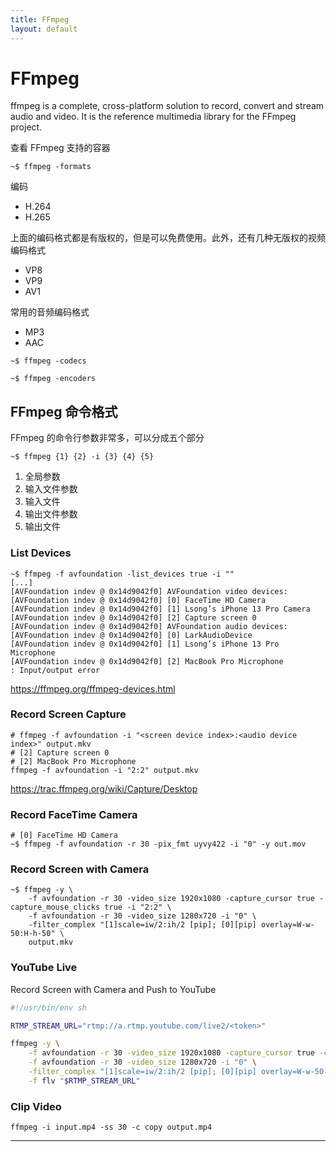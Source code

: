 ```yaml
---
title: FFmpeg
layout: default
---
```


# FFmpeg

ffmpeg is a complete, cross-platform solution to record, convert and stream audio and video. It is the reference multimedia library for the FFmpeg project.

查看 FFmpeg 支持的容器

```shell
~$ ffmpeg -formats
```

编码

- H.264
- H.265

上面的编码格式都是有版权的，但是可以免费使用。此外，还有几种无版权的视频编码格式

- VP8
- VP9
- AV1

常用的音频编码格式

- MP3
- AAC

```shell
~$ ffmpeg -codecs
```

```shell
~$ ffmpeg -encoders
```

## FFmpeg 命令格式

FFmpeg 的命令行参数非常多，可以分成五个部分

```shell
~$ ffmpeg {1} {2} -i {3} {4} {5}
```

1. 全局参数
2. 输入文件参数
3. 输入文件
4. 输出文件参数
5. 输出文件

### List Devices

```shell
~$ ffmpeg -f avfoundation -list_devices true -i ""
[...]
[AVFoundation indev @ 0x14d9042f0] AVFoundation video devices:
[AVFoundation indev @ 0x14d9042f0] [0] FaceTime HD Camera
[AVFoundation indev @ 0x14d9042f0] [1] Lsong’s iPhone 13 Pro Camera
[AVFoundation indev @ 0x14d9042f0] [2] Capture screen 0
[AVFoundation indev @ 0x14d9042f0] AVFoundation audio devices:
[AVFoundation indev @ 0x14d9042f0] [0] LarkAudioDevice
[AVFoundation indev @ 0x14d9042f0] [1] Lsong’s iPhone 13 Pro Microphone
[AVFoundation indev @ 0x14d9042f0] [2] MacBook Pro Microphone
: Input/output error
```

https://ffmpeg.org/ffmpeg-devices.html

### Record Screen Capture

```shell
# ffmpeg -f avfoundation -i "<screen device index>:<audio device index>" output.mkv
# [2] Capture screen 0
# [2] MacBook Pro Microphone
ffmpeg -f avfoundation -i "2:2" output.mkv
```
https://trac.ffmpeg.org/wiki/Capture/Desktop

### Record FaceTime Camera

```shell
# [0] FaceTime HD Camera
~$ ffmpeg -f avfoundation -r 30 -pix_fmt uyvy422 -i "0" -y out.mov
```

### Record Screen with Camera

```shell
~$ ffmpeg -y \
	-f avfoundation -r 30 -video_size 1920x1080 -capture_cursor true -capture_mouse_clicks true -i "2:2" \
	-f avfoundation -r 30 -video_size 1280x720 -i "0" \
	-filter_complex "[1]scale=iw/2:ih/2 [pip]; [0][pip] overlay=W-w-50:H-h-50" \
	output.mkv
```

### YouTube Live

Record Screen with Camera and Push to YouTube

```bash
#!/usr/bin/env sh

RTMP_STREAM_URL="rtmp://a.rtmp.youtube.com/live2/<token>"

ffmpeg -y \
	-f avfoundation -r 30 -video_size 1920x1080 -capture_cursor true -capture_mouse_clicks true -i "2:2" \
	-f avfoundation -r 30 -video_size 1280x720 -i "0" \
	-filter_complex "[1]scale=iw/2:ih/2 [pip]; [0][pip] overlay=W-w-50:H-h-50" \
	-f flv "$RTMP_STREAM_URL"
```

### Clip Video

```shell
ffmpeg -i input.mp4 -ss 30 -c copy output.mp4
```

---
